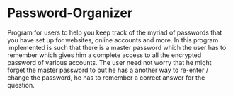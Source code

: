 # Password-Organizer
Program for users to help you keep track of the myriad of passwords that you have set up for websites, online accounts and more.
In this program implemented is such that there is a master password which the user has to remember which gives him a complete access to all the encrypted password of various accounts. The user need not worry that he might forget the master password to but he has a another way to re-enter / change the password, he has to remember a correct answer for the question.
